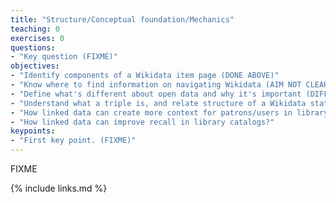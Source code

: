 ```yaml
---
title: "Structure/Conceptual foundation/Mechanics"
teaching: 0
exercises: 0
questions:
- "Key question (FIXME)"
objectives:
- "Identify components of a Wikidata item page (DONE ABOVE)"
- "Know where to find information on navigating Wikidata (AIM NOT CLEAR)"
- "Define what's different about open data and why it's important (DIFFERENT TO WHAT?)"
- "Understand what a triple is, and relate structure of a Wikidata statement to traditional metadata field structure"
- "How linked data can create more context for patrons/users in library catalogs"
- "How linked data can improve recall in library catalogs?"
keypoints:
- "First key point. (FIXME)"
---
```

FIXME

{% include links.md %}
